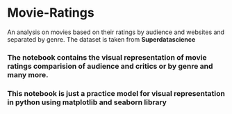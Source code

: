 # Movie-Ratings
An analysis on movies based on their ratings by audience and websites and separated by genre. The dataset is taken from **Superdatascience**

### The notebook contains the visual representation of movie ratings comparision of audience and critics or by genre and many more.

### This notebook is just a practice model for visual representation in python using matplotlib and seaborn library
